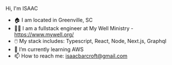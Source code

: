  Hi, I'm ISAAC

- 🏠 I am located in Greenville, SC
- 👨‍💻 I am a fullstack engineer at My Well Ministry - https://www.mywell.org/
- 🖱️ My stack includes: Typescript, React, Node, Next.js, Graphql 
- 🌱 I’m currently learning AWS
- 📫 How to reach me: isaacbarcroft@gmail.com


